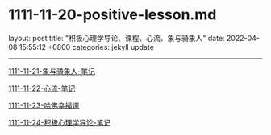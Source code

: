 # 1111-11-20-positive-lesson.md

layout: post
title:  "积极心理学导论、课程、心流、象与骑象人"
date:   2022-04-08 15:55:12 +0800
categories: jekyll update

***

[1111-11-21-象与骑象人-笔记](1111-11-21-象与骑象人-笔记/1111-11-21-象与骑象人-笔记.md "1111-11-21-象与骑象人-笔记")

[1111-11-22-心流-笔记](1111-11-22-心流-笔记/1111-11-22-心流-笔记.md "1111-11-22-心流-笔记")

[1111-11-23-哈佛幸福课](1111-11-23-哈佛幸福课/1111-11-23-哈佛幸福课.md "1111-11-23-哈佛幸福课")

[1111-11-24-积极心理学导论-笔记](1111-11-24-积极心理学导论-笔记/1111-11-24-积极心理学导论-笔记.md "1111-11-24-积极心理学导论-笔记")
